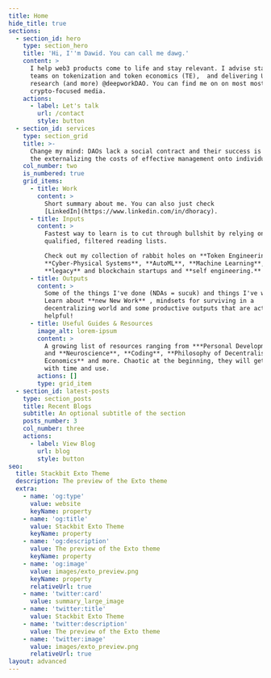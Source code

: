 ```yaml
---
title: Home
hide_title: true
sections:
  - section_id: hero
    type: section_hero
    title: 'Hi, I''m Dawid. You can call me dawg.'
    content: >
      I help web3 products come to life and stay relevant. I advise startups and
      teams on tokenization and token economics (TE),  and delivering UX
      research (and more) @deepworkDAO. You can find me on on most most
      crypto-focused media.
    actions:
      - label: Let's talk
        url: /contact
        style: button
  - section_id: services
    type: section_grid
    title: >-
      Change my mind: DAOs lack a social contract and their success is built on
      the externalizing the costs of effective management onto individuals.
    col_number: two
    is_numbered: true
    grid_items:
      - title: Work
        content: >
          Short summary about me. You can also just check
          [LinkedIn](https://www.linkedin.com/in/dhoracy).
      - title: Inputs
        content: >
          Fastest way to learn is to cut through bullshit by relying on
          qualified, filtered reading lists.

          Check out my collection of rabbit holes on **Token Engineering**,
          **Cyber-Physical Systems**, **AutoML**, **Machine Learning**,
          **legacy** and blockchain startups and **self engineering.**
      - title: Outputs
        content: >
          Some of the things I've done (NDAs = sucuk) and things I've written.
          Learn about **new New Work** , mindsets for surviving in a
          decentralizing world and some productive outputs that are actually
          helpful!
      - title: Useful Guides & Resources
        image_alt: lorem-ipsum
        content: >
          A growing list of resources ranging from ***Personal Development***
          and **Neuroscience**, **Coding**, **Philosophy of Decentralisation,
          Economics** and more. Chaotic at the beginning, they will get better
          with time and use.
        actions: []
        type: grid_item
  - section_id: latest-posts
    type: section_posts
    title: Recent Blogs
    subtitle: An optional subtitle of the section
    posts_number: 3
    col_number: three
    actions:
      - label: View Blog
        url: blog
        style: button
seo:
  title: Stackbit Exto Theme
  description: The preview of the Exto theme
  extra:
    - name: 'og:type'
      value: website
      keyName: property
    - name: 'og:title'
      value: Stackbit Exto Theme
      keyName: property
    - name: 'og:description'
      value: The preview of the Exto theme
      keyName: property
    - name: 'og:image'
      value: images/exto_preview.png
      keyName: property
      relativeUrl: true
    - name: 'twitter:card'
      value: summary_large_image
    - name: 'twitter:title'
      value: Stackbit Exto Theme
    - name: 'twitter:description'
      value: The preview of the Exto theme
    - name: 'twitter:image'
      value: images/exto_preview.png
      relativeUrl: true
layout: advanced
---
```

